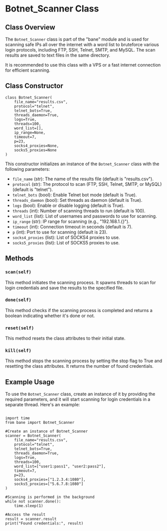 <h1>Botnet_Scanner Class</h1>

<h2>Class Overview</h2>
<p>The <code>Botnet_Scanner</code> class is part of the "bane" module and is used for scanning safe IPs all over the internet with a word list to bruteforce various login protocols, including FTP, SSH, Telnet, SMTP, and MySQL. The scan results are saved to text files in the same directory.</p>
<p>It is recommended to use this class with a VPS or a fast internet connection for efficient scanning.</p>

<h2>Class Constructor</h2>
<pre><code>class Botnet_Scanner(
    file_name="results.csv",
    protocol="telnet",
    telnet_bots=True,
    threads_daemon=True,
    logs=True,
    threads=100,
    word_list=[],
    ip_range=None,
    timeout=7,
    p=23,
    socks4_proxies=None,
    socks5_proxies=None
)
</code></pre>
<p>This constructor initializes an instance of the <code>Botnet_Scanner</code> class with the following parameters:</p>

<ul>
    <li><code>file_name</code> (str): The name of the results file (default is "results.csv").</li>
    <li><code>protocol</code> (str): The protocol to scan (FTP, SSH, Telnet, SMTP, or MySQL) (default is "telnet").</li>
    <li><code>telnet_bots</code> (bool): Enable Telnet bot mode (default is True).</li>
    <li><code>threads_daemon</code> (bool): Set threads as daemon (default is True).</li>
    <li><code>logs</code> (bool): Enable or disable logging (default is True).</li>
    <li><code>threads</code> (int): Number of scanning threads to run (default is 100).</li>
    <li><code>word_list</code> (list): List of usernames and passwords to use for scanning.</li>
    <li><code>ip_range</code> (str): IP range for scanning (e.g., "192.168.1.{}").</li>
    <li><code>timeout</code> (int): Connection timeout in seconds (default is 7).</li>
    <li><code>p</code> (int): Port to use for scanning (default is 23).</li>
    <li><code>socks4_proxies</code> (list): List of SOCKS4 proxies to use.</li>
    <li><code>socks5_proxies</code> (list): List of SOCKS5 proxies to use.</li>
</ul>

<h2>Methods</h2>
<h3><code>scan(self)</code></h3>
<p>This method initiates the scanning process. It spawns threads to scan for login credentials and save the results to the specified file.</p>

<h3><code>done(self)</code></h3>
<p>This method checks if the scanning process is completed and returns a boolean indicating whether it's done or not.</p>

<h3><code>reset(self)</code></h3>
<p>This method resets the class attributes to their initial state.</p>

<h3><code>kill(self)</code></h3>
<p>This method stops the scanning process by setting the stop flag to True and resetting the class attributes. It returns the number of found credentials.</p>

<h2>Example Usage</h2>
<p>To use the <code>Botnet_Scanner</code> class, create an instance of it by providing the required parameters, and it will start scanning for login credentials in a separate thread. Here's an example:</p>

<pre><code>
import time
from bane import Botnet_Scanner

#Create an instance of Botnet_Scanner
scanner = Botnet_Scanner(
    file_name="results.csv",
    protocol="telnet",
    telnet_bots=True,
    threads_daemon=True,
    logs=True,
    threads=100,
    word_list=["user1:pass1", "user2:pass2"],
    timeout=7,
    p=23,
    socks4_proxies=["1.2.3.4:1080"],
    socks5_proxies=["5.6.7.8:1080"]
)

#Scanning is performed in the background
while not scanner.done():
    time.sleep(1)

#Access the result
result = scanner.result
print("Found credentials:", result)
</code></pre>
